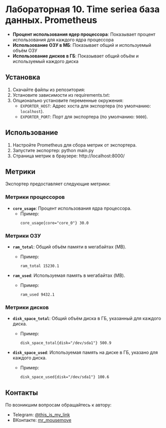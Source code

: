 # Лабораторная 10. Time seriea база данных. Prometheus

- **Процент использования ядер процессора**: Показывает процент использования для каждого ядра процессора
- **Использование ОЗУ в МБ**: Показывает общий и используемый объём ОЗУ
- **Использование дисков в ГБ**: Показывает общий объём и используемый каждого диска


## Установка

1. Скачайте файлы из репозитория:
2. Установите зависимости из requirements.txt:
3. Опционально установите переменные окружения:
   - `EXPORTER_HOST`: Адрес хоста для экспортера (по умолчанию: `localhost`).
   - `EXPORTER_PORT`: Порт для экспортера (по умолчанию: `9000`).

## Использование
1. Настройте Prometheus для сбора метрик от экспортера.
2. Запустите экспортер: python main.py 
3. Страница метрик в браузере: http://localhost:8000/


## Метрики

Экспортер предоставляет следующие метрики:

### Метрики процессоров
- **`core_usage`**: Процент использования ядра процессора.
  - Пример:
    ```
    core_usage{core="core_0"} 30.0
    
    ```
### Метрики ОЗУ
- **`ram_total`**: Общий объём памяти в мегабайтах (MB).
  - Пример:
    ```
    ram_total 15230.1
    ```

- **`ram_used`**: Используемая память в мегабайтах (MB).
  - Пример:
    ```
    ram_used 9432.1
    ```

### Метрики дисков
- **`disk_space_total`**: Общий объём диска в ГБ, указанный для каждого диска.
  - Пример:
    ```
    disk_space_total{disk="/dev/sda1"} 500.9
    ```

- **`disk_space_used`**: Используемая память на диске в ГБ, указано для каждого диска.
  - Пример:
    ```
    disk_space_used{disk="/dev/sda1"} 100.6
    ```
## Контакты

По возникшим вопросам обращайтесь к автору:
- Telegram: [@this_is_my_link](https://t.me/this_is_my_link)
- ВКонтакте: [mr_mousemove](https://vk.com/mr_mousemove)

